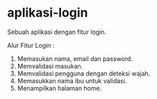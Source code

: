 # aplikasi-login
Sebuah aplikasi dengan fitur login.

Alur Fitur Login :
1. Memasukan nama, email dan password.
2. Memvalidasi masukan.
3. Memvalidasi pengguna dengan deteksi wajah.
4. Memasukkan nama ibu untuk validasi.
5. Menampilkan halaman home.

